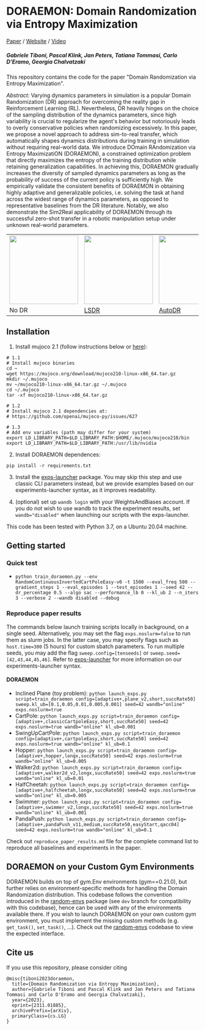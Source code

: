 # DORAEMON: Domain Randomization via Entropy Maximization

[Paper](https://arxiv.org/abs/2311.01885) / [Website](https://gabrieletiboni.github.io/doraemon/) / [Video](https://gabrieletiboni.github.io/doraemon/)

##### Gabriele Tiboni, Pascal Klink, Jan Peters, Tatiana Tommasi, Carlo D'Eramo, Georgia Chalvatzaki

This repository contains the code for the paper "Domain Randomization via Entropy Maximization".

*Abstract:* Varying dynamics parameters in simulation is a popular Domain Randomization (DR) approach for overcoming the reality gap in Reinforcement Learning (RL). Nevertheless, DR heavily hinges on the choice of the sampling distribution of the dynamics parameters, since high variability is crucial to regularize the agent's behavior but notoriously leads to overly conservative policies when randomizing excessively.
In this paper, we propose a novel approach to address sim-to-real transfer, which automatically shapes dynamics distributions during training in simulation without requiring real-world data.
We introduce DOmain RAndomization via Entropy MaximizatiON (DORAEMON), a constrained optimization problem that directly maximizes the entropy of the training distribution while retaining generalization capabilities. In achieving this, DORAEMON gradually increases the diversity of sampled dynamics parameters as long as the probability of success of the current policy is sufficiently high.
We empirically validate the consistent benefits of DORAEMON in obtaining highly adaptive and generalizable policies, i.e. solving the task at hand across the widest range of dynamics parameters, as opposed to representative baselines from the DR literature. Notably, we also demonstrate the Sim2Real applicability of DORAEMON through its successful zero-shot transfer in a robotic manipulation setup under unknown real-world parameters.

<table>
  <tr>
    <td><img src="docs/assets/img/gifs/NoDR_hard_progress.gif" width="180" /></td>
    <!-- <td><img src="docs/assets/img/gifs/FixedDR_hard_progress.gif" width="180" /></td> -->
    <td><img src="docs/assets/img/gifs/LSDR_hard_progress.gif" width="180" /></td>
    <td><img src="docs/assets/img/gifs/AutoDR_hard_progress.gif" width="180" /></td>
    <td><img src="docs/assets/img/gifs/Doraemon_hard_progress.gif" width="180" /></td>
  </tr>
  <tr>
    <td>No DR</td>
    <!-- <td>Fixed DR</td> -->
    <td><a href="https://ieeexplore.ieee.org/document/9341019/">LSDR</a></td>
    <td><a href="https://arxiv.org/abs/1910.07113">AutoDR</td>
    <td>DORAEMON</td>
  </tr>
</table>

## Installation

1. Install mujoco 2.1 (follow instructions below or [here](https://github.com/openai/mujoco-py)):
```
# 1.1
# Install mujoco binaries
cd ~
wget https://mujoco.org/download/mujoco210-linux-x86_64.tar.gz 
mkdir ~/.mujoco
mv ~/mujoco210-linux-x86_64.tar.gz ~/.mujoco
cd ~/.mujoco
tar -xf mujoco210-linux-x86_64.tar.gz

# 1.2
# Install mujoco 2.1 dependencies at:
# https://github.com/openai/mujoco-py/issues/627

# 1.3
# Add env variables (path may differ for your system)
export LD_LIBRARY_PATH=$LD_LIBRARY_PATH:$HOME/.mujoco/mujoco210/bin
export LD_LIBRARY_PATH=$LD_LIBRARY_PATH:/usr/lib/nvidia
```

2. Install DORAEMON dependences:
```
pip install -r requirements.txt
```

3. Install the [exps-launcher](https://github.com/gabrieletiboni/exps-launcher/) package. You may skip this step and use classic CLI parameters instead, but we provide examples based on our experiments-launcher syntax, as it improves readability.

4. (optional) set up `wandb login` with your WeightsAndBiases account. If you do not wish to use wandb to track the experiment results, set `wandb="disabled"` when launching our scripts with the exps-launcher.  

This code has been tested with Python 3.7, on a Ubuntu 20.04 machine.

## Getting started

### Quick test
- `python train_doraemon.py --env RandomContinuousInvertedCartPoleEasy-v0 -t 1500 --eval_freq 500 --gradient_steps 1 --eval_episodes 1 --test_episodes 1 --seed 42 --dr_percentage 0.5 --algo sac --performance_lb 0 --kl_ub 2 --n_iters 3 --verbose 2 --wandb disabled --debug`

### Reproduce paper results
The commands below launch training scripts locally in background, on a single seed. Alternatively, you may set the flag `exps.noslurm=false` to run them as slurm jobs. In the latter case, you may specify flags such as `host.time=300` (5 hours) for custom sbatch parameters.
To run multiple seeds, you may add the flag `sweep.config=[tenseeds]` or `sweep.seed=[42,43,44,45,46]`. Refer to [exps-launcher](https://github.com/gabrieletiboni/exps-launcher/) for more information on our experiments-launcher syntax.

#### DORAEMON
- Inclined Plane (toy problem): `python launch_exps.py script=train_doraemon config=[adaptive+,plane_v2,short,succRate50] sweep.kl_ub=[0.1,0.05,0.01,0.005,0.001] seed=42 wandb="online" exps.noslurm=true`
- CartPole: `python launch_exps.py script=train_doraemon config=[adaptive+,classicCartpoleEasy,short,succRate50] seed=42 exps.noslurm=true wandb="online" kl_ub=0.001`
- SwingUpCartPole: `python launch_exps.py script=train_doraemon config=[adaptive+,cartpoleEasy,short,succRate50] seed=42 exps.noslurm=true wandb="online" kl_ub=0.1`
- Hopper: `python launch_exps.py script=train_doraemon config=[adaptive+,hopper,longx,succRate50] seed=42 exps.noslurm=true wandb="online" kl_ub=0.005`
- Walker2d: `python launch_exps.py script=train_doraemon config=[adaptive+,walker2d_v2,longx,succRate50] seed=42 exps.noslurm=true wandb="online" kl_ub=0.01`
- HalfCheetah: `python launch_exps.py script=train_doraemon config=[adaptive+,halfcheetah,longx,succRate50] seed=42 exps.noslurm=true wandb="online" kl_ub=0.005`
- Swimmer: `python launch_exps.py script=train_doraemon config=[adaptive+,swimmer_v2,longx,succRate50] seed=42 exps.noslurm=true wandb="online" kl_ub=0.001`
- PandaPush: `python launch_exps.py script=train_doraemon config=[adaptive+,pandaPush_v11,medium,succRate50,easyStart,qacc04] seed=42 exps.noslurm=true wandb="online" kl_ub=0.1`

Check out `reproduce_paper_results.md` file for the complete command list to reproduce all baselines and experiments in the paper.


## DORAEMON on your Custom Gym Environments

DORAEMON builds on top of gym.Env environments (gym==0.21.0), but further relies on environment-specific methods for handling the Domain Randomization distribution. This codebase follows the convention introduced in the [random-envs](https://github.com/gabrieletiboni/random-envs) package (see `dev` branch for compatibility with this codebase), hence can be used with any of the environments available there. If you wish to launch DORAEMON on your own custom gym environment, you must implement the missing custom methods (e.g. `get_task()`, `set_task()`, ...). Check out the [random-envs](https://github.com/gabrieletiboni/random-envs) codebase to view the expected interface.


## Cite us
If you use this repository, please consider citing
```
@misc{tiboni2023doraemon,
  title={Domain Randomization via Entropy Maximization}, 
  author={Gabriele Tiboni and Pascal Klink and Jan Peters and Tatiana Tommasi and Carlo D'Eramo and Georgia Chalvatzaki},
  year={2023},
  eprint={2311.01885},
  archivePrefix={arXiv},
  primaryClass={cs.LG}
}
```